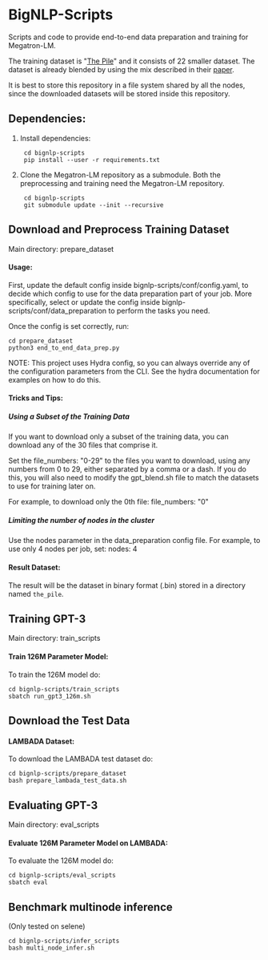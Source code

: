 # BigNLP-Scripts

Scripts and code to provide end-to-end data preparation and training for
Megatron-LM.

The training dataset is "[The Pile](https://pile.eleuther.ai/)" and it consists
of 22 smaller dataset. The dataset is already blended by using the mix
described in their [paper](https://arxiv.org/pdf/2101.00027.pdf).

It is best to store this repository in a file system shared by all the nodes,
since the downloaded datasets will be stored inside this repository.


## Dependencies:

1. Install dependencies: 

        cd bignlp-scripts
        pip install --user -r requirements.txt

2. Clone the Megatron-LM repository as a submodule. Both the preprocessing and
training need the Megatron-LM repository.

        cd bignlp-scripts
        git submodule update --init --recursive


## Download and Preprocess Training Dataset
Main directory: prepare_dataset


#### Usage:
First, update the default config inside bignlp-scripts/conf/config.yaml, to
decide which config to use for the data preparation part of your job. 
More specifically, select or update the config inside 
bignlp-scripts/conf/data_preparation to perform the tasks you need.  

Once the config is set correctly, run:

    cd prepare_dataset
    python3 end_to_end_data_prep.py

NOTE: This project uses Hydra config, so you can always override any of the
configuration parameters from the CLI. See the hydra documentation for
examples on how to do this.



#### Tricks and Tips:
##### Using a Subset of the Training Data
If you want to download only a subset of the training data, you can download
any of the 30 files that comprise it.

Set the file_numbers: "0-29" to the files you want to download, using any
numbers from 0 to 29, either separated by a comma or a dash.
If you do this, you will also need to modify the gpt_blend.sh file to match the
datasets to use for training later on.

For example, to download only the 0th file:
    file_numbers: "0"

##### Limiting the number of nodes in the cluster
Use the nodes parameter in the data_preparation config file.
For example, to use only 4 nodes per job, set:
nodes: 4


#### Result Dataset:
The result will be the dataset in binary format (.bin) stored in a directory
named `the_pile`.



## Training GPT-3
Main directory: train_scripts

#### Train 126M Parameter Model:
To train the 126M model do:
```
cd bignlp-scripts/train_scripts
sbatch run_gpt3_126m.sh
```


## Download the Test Data

#### LAMBADA Dataset:
To download the LAMBADA test dataset do:
```
cd bignlp-scripts/prepare_dataset
bash prepare_lambada_test_data.sh
```


## Evaluating GPT-3
Main directory: eval_scripts

#### Evaluate 126M Parameter Model on LAMBADA:
To evaluate the 126M model do:
```
cd bignlp-scripts/eval_scripts
sbatch eval
```

## Benchmark multinode inference
(Only tested on selene)

```
cd bignlp-scripts/infer_scripts
bash multi_node_infer.sh
```